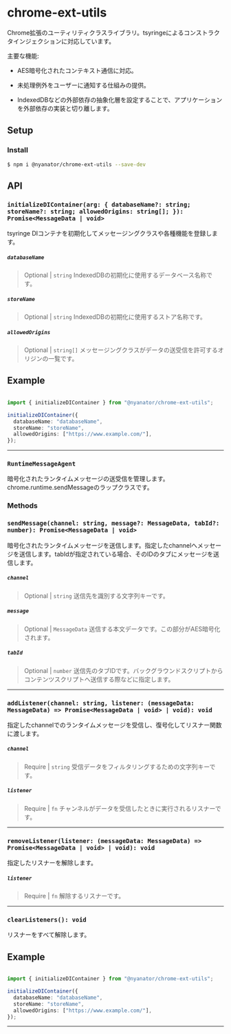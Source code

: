 # chrome-ext-utils
Chrome拡張のユーティリティクラスライブラリ。tsyringeによるコンストラクタインジェクションに対応しています。

主要な機能:

- AES暗号化されたコンテキスト通信に対応。

- 未処理例外をユーザーに通知する仕組みの提供。

- IndexedDBなどの外部依存の抽象化層を設定することで、アプリケーションを外部依存の実装と切り離します。

## Setup

### Install

```bash
$ npm i @nyanator/chrome-ext-utils --save-dev
```

## API
### `initializeDIContainer(arg: { databaseName?: string; storeName?: string; allowedOrigins: string[]; }): Promise<MessageData | void>`

tsyringe DIコンテナを初期化してメッセージングクラスや各種機能を登録します。

##### `databaseName`

> Optional | `string`
IndexedDBの初期化に使用するデータベース名称です。

##### `storeName`

> Optional | `string`
IndexedDBの初期化に使用するストア名称です。

##### `allowedOrigins`

> Optional | `string[]`
メッセージングクラスがデータの送受信を許可するオリジンの一覧です。

## Example

<a name="example"></a>

```typescript

import { initializeDIContainer } from "@nyanator/chrome-ext-utils";

initializeDIContainer({
  databaseName: "databaseName",
  storeName: "storeName",
  allowedOrigins: ["https://www.example.com/"],
});

```

---

### `RuntimeMessageAgent`

暗号化されたランタイムメッセージの送受信を管理します。chrome.runtime.sendMessageのラップクラスです。

### Methods
### `sendMessage(channel: string, message?: MessageData, tabId?: number): Promise<MessageData | void>`

暗号化されたランタイムメッセージを送信します。指定したchannelへメッセージを送信します。tabIdが指定されている場合、そのIDのタブにメッセージを送信します。

##### `channel`

> Optional | `string`
送信先を識別する文字列キーです。

##### `message`

> Optional | `MessageData`
送信する本文データです。この部分がAES暗号化されます。

##### `tabId`

> Optional | `number`
送信先のタブIDです。バックグラウンドスクリプトからコンテンツスクリプトへ送信する際などに指定します。

---

### `addListener(channel: string, listener: (messageData: MessageData) => Promise<MessageData | void> | void): void`

指定したchannelでのランタイムメッセージを受信し、復号化してリスナー関数に渡します。

##### `channel`

> Require | `string`
受信データをフィルタリングするための文字列キーです。

##### `listener`

> Require | `fn`
チャンネルがデータを受信したときに実行されるリスナーです。

---

### `removeListener(listener: (messageData: MessageData) => Promise<MessageData | void> | void): void`

指定したリスナーを解除します。

##### `listener`

> Require | `fn`
解除するリスナーです。

---

### `clearListeners(): void`
リスナーをすべて解除します。

## Example

<a name="example"></a>

```typescript

import { initializeDIContainer } from "@nyanator/chrome-ext-utils";

initializeDIContainer({
  databaseName: "databaseName",
  storeName: "storeName",
  allowedOrigins: ["https://www.example.com/"],
});

```

---
